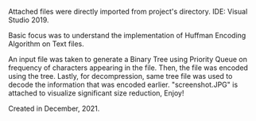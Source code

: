 Attached files were directly imported from project's directory. IDE: Visual Studio 2019.

Basic focus was to understand the implementation of Huffman Encoding Algorithm on Text files.

An input file was taken to generate a Binary Tree using Priority Queue on frequency of characters appearing in the file. Then, the file was encoded using the tree. Lastly, for decompression, same tree file was used to decode the information that was encoded earlier.
"screenshot.JPG" is attached to visualize significant size reduction, Enjoy!

Created in December, 2021.
